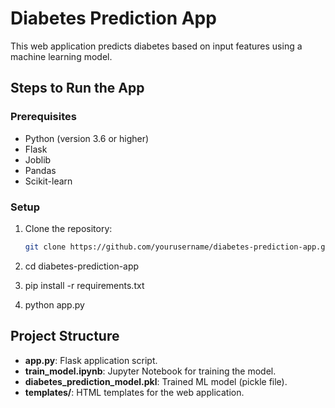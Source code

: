 # Diabetes Prediction App

This web application predicts diabetes based on input features using a machine learning model.

## Steps to Run the App

### Prerequisites

- Python (version 3.6 or higher)
- Flask
- Joblib
- Pandas
- Scikit-learn

### Setup

1. Clone the repository:

   ```bash
   git clone https://github.com/yourusername/diabetes-prediction-app.git
2. cd diabetes-prediction-app
3. pip install -r requirements.txt
4. python app.py

## Project Structure

- **app.py**: Flask application script.
- **train_model.ipynb**: Jupyter Notebook for training the model.
- **diabetes_prediction_model.pkl**: Trained ML model (pickle file).
- **templates/**: HTML templates for the web application.